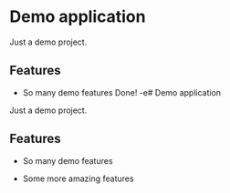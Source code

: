 # Demo application

Just a demo project.

## Features

* So many demo features
Done!
-e# Demo application

Just a demo project.

## Features

* So many demo features

* Some more amazing features
